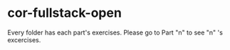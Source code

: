 # cor-fullstack-open
Every folder has each part's exercises.
Please go to Part "n" to see "n" 's excercises.

